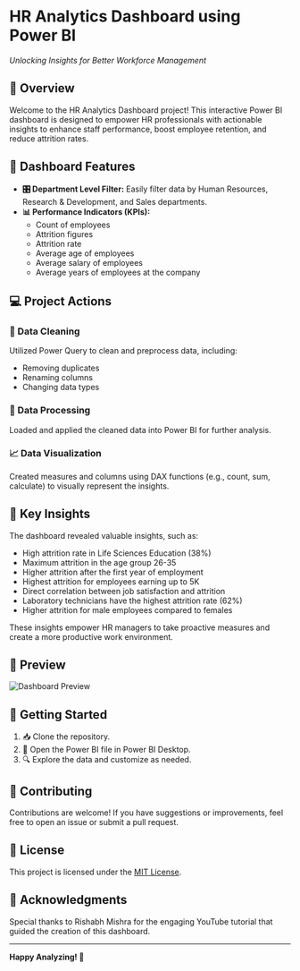 # HR Analytics Dashboard using Power BI

*Unlocking Insights for Better Workforce Management*

## 🚀 Overview

Welcome to the HR Analytics Dashboard project! This interactive Power BI dashboard is designed to empower HR professionals with actionable insights to enhance staff performance, boost employee retention, and reduce attrition rates.

## 🎨 Dashboard Features

- **🎛️ Department Level Filter:** Easily filter data by Human Resources, Research & Development, and Sales departments.
- **📊 Performance Indicators (KPIs):**
  - Count of employees
  - Attrition figures
  - Attrition rate
  - Average age of employees
  - Average salary of employees
  - Average years of employees at the company

## 💻 Project Actions

### 🧹 Data Cleaning

Utilized Power Query to clean and preprocess data, including:
- Removing duplicates
- Renaming columns
- Changing data types

### 🔄 Data Processing

Loaded and applied the cleaned data into Power BI for further analysis.

### 📈 Data Visualization

Created measures and columns using DAX functions (e.g., count, sum, calculate) to visually represent the insights.

## 🌟 Key Insights

The dashboard revealed valuable insights, such as:

- High attrition rate in Life Sciences Education (38%)
- Maximum attrition in the age group 26-35
- Higher attrition after the first year of employment
- Highest attrition for employees earning up to 5K
- Direct correlation between job satisfaction and attrition
- Laboratory technicians have the highest attrition rate (62%)
- Higher attrition for male employees compared to females

These insights empower HR managers to take proactive measures and create a more productive work environment.

## 📸 Preview

![Dashboard Preview](insert-your-screenshot-or-gif-url-here)

## 🚦 Getting Started

1. 📥 Clone the repository.
2. 🚀 Open the Power BI file in Power BI Desktop.
3. 🔍 Explore the data and customize as needed.

## 🤝 Contributing

Contributions are welcome! If you have suggestions or improvements, feel free to open an issue or submit a pull request.

## 📜 License

This project is licensed under the [MIT License](LICENSE).

## 🙌 Acknowledgments

Special thanks to Rishabh Mishra for the engaging YouTube tutorial that guided the creation of this dashboard.

---

**Happy Analyzing! 🚀**
